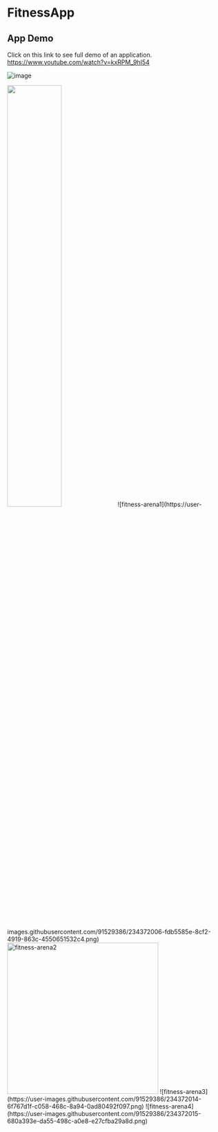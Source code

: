 # FitnessApp
## App Demo

Click on this link to see full demo of an application.
https://www.youtube.com/watch?v=kxRPM_9hI54

![image](https://github.com/Sanket1909/Fitness-Arena/blob/master/FitnessArena/Assets.xcassets/Fitness%20App.gif)




<img src="https://user-images.githubusercontent.com/91529386/234372006-fdb5585e-8cf2-4919-863c-4550651532c4.png" width=50% height=50%>
![fitness-arena1](https://user-images.githubusercontent.com/91529386/234372006-fdb5585e-8cf2-4919-863c-4550651532c4.png)
<img width="350" alt="fitness-arena2" src="https://user-images.githubusercontent.com/91529386/234372013-e9426f69-134e-4967-807d-170cb749d7e7.png">
![fitness-arena3](https://user-images.githubusercontent.com/91529386/234372014-6f767d1f-c058-468c-8a94-0ad80492f097.png)
![fitness-arena4](https://user-images.githubusercontent.com/91529386/234372015-680a393e-da55-498c-a0e8-e27cfba29a8d.png)

